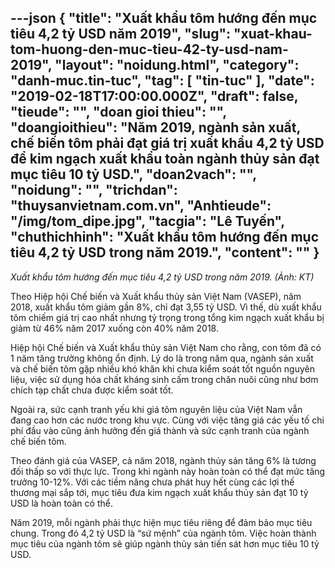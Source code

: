 ---json
{
    "title": "Xuất khẩu tôm hướng đến mục tiêu 4,2 tỷ USD năm 2019",
    "slug": "xuat-khau-tom-huong-den-muc-tieu-42-ty-usd-nam-2019",
    "layout": "noidung.html",
    "category": "danh-muc.tin-tuc",
    "tag": [
        "tin-tuc"
    ],
    "date": "2019-02-18T17:00:00.000Z",
    "draft": false,
    "tieude": "",
    "doan gioi thieu": "",
    "doangioithieu": "Năm 2019, ngành sản xuất, chế biến tôm phải đạt giá trị xuất khẩu 4,2 tỷ USD để kim ngạch xuất khẩu toàn ngành thủy sản đạt mục tiêu 10 tỷ USD.",
    "doan2vach": "",
    "noidung": "",
    "trichdan": "thuysanvietnam.com.vn",
    "Anhtieude": "/img/tom_dipe.jpg",
    "tacgia": "Lê Tuyến",
    "chuthichhinh": "Xuất khẩu tôm hướng đến mục tiêu 4,2 tỷ USD trong năm 2019.",
    "__content__": ""
}
---
<p><em>Xuất khẩu t&ocirc;m hướng đến mục ti&ecirc;u 4,2 tỷ USD trong năm 2019. (Ảnh: KT)</em>&nbsp;</p>

<p>Theo Hiệp hội Chế biến v&agrave; Xuất khẩu thủy sản Việt Nam (VASEP), năm 2018, xuất khẩu t&ocirc;m giảm gần 8%, chỉ đạt 3,55 tỷ USD. V&igrave; thế, d&ugrave;&nbsp;xuất khẩu t&ocirc;m&nbsp;chiếm gi&aacute; trị cao nhất nhưng tỷ trọng trong tổng kim ngạch xuất khẩu bị giảm từ 46% năm 2017 xuống c&ograve;n 40% năm 2018.</p>

<p>Hiệp hội Chế biến v&agrave; Xuất khẩu thủy sản Việt Nam cho rằng, con t&ocirc;m đ&atilde; c&oacute; 1 năm tăng trưởng kh&ocirc;ng ổn định. L&yacute; do l&agrave; trong năm qua, ng&agrave;nh sản xuất v&agrave; chế biến t&ocirc;m gặp nhiều kh&oacute; khăn khi chưa kiểm so&aacute;t tốt nguồn nguy&ecirc;n liệu, việc sử dụng h&oacute;a chất kh&aacute;ng sinh cấm trong chăn nu&ocirc;i cũng như bơm ch&iacute;ch tạp chất chưa được kiểm so&aacute;t tốt.</p>

<p>Ngo&agrave;i ra, sức cạnh tranh yếu khi gi&aacute; t&ocirc;m nguy&ecirc;n liệu của Việt Nam vẫn đang cao hơn c&aacute;c nước trong khu vực. C&ugrave;ng với việc tăng gi&aacute; c&aacute;c yếu tố chi ph&iacute; đầu v&agrave;o cũng ảnh hưởng đến gi&aacute; th&agrave;nh v&agrave; sức cạnh tranh của ng&agrave;nh chế biến t&ocirc;m.</p>

<p>Theo đ&aacute;nh gi&aacute; của VASEP, cả năm 2018, ng&agrave;nh thủy sản tăng 6% l&agrave; tương đối thấp so với thực lực. Trong khi ng&agrave;nh n&agrave;y ho&agrave;n to&agrave;n c&oacute; thể đạt mức tăng trưởng 10-12%. Với c&aacute;c tiềm năng chưa ph&aacute;t huy hết c&ugrave;ng c&aacute;c lợi thế thương mại sắp tới, mục ti&ecirc;u đưa kim ngạch xuất khẩu thủy sản đạt 10 tỷ USD l&agrave; ho&agrave;n to&agrave;n c&oacute; thể.</p>

<p>Năm 2019, mỗi ng&agrave;nh phải thực hiện mục ti&ecirc;u ri&ecirc;ng để đảm bảo mục ti&ecirc;u chung. Trong đ&oacute; 4,2 tỷ USD l&agrave; &ldquo;sứ mệnh&rdquo; của ng&agrave;nh t&ocirc;m. Việc ho&agrave;n th&agrave;nh mục ti&ecirc;u của ng&agrave;nh t&ocirc;m sẽ gi&uacute;p ng&agrave;nh thủy sản tiến s&aacute;t hơn mục ti&ecirc;u 10 tỷ USD.</p>
